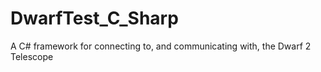 # DwarfTest_C_Sharp
A C# framework for connecting to, and communicating with, the Dwarf 2 Telescope

